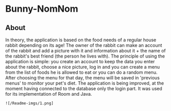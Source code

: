 # Bunny-NomNom
## About

In theory, the application is based on the food needs of a regular house rabbit depending on its age! The owner of the rabbit can make an account of the rabbit and add a picture with it and information about it + the name of the rabbit's best friend (the person he lives with).
The principle of using the application is simple: you create an account to keep the data you enter about the rabbit, choose a nice picture, log in and you can create a menu from the list of foods he is allowed to eat or you can do a random menu. After choosing the menu for that day, the menu will be saved in 'previous menus' to monitor your pet's diet.
The application is being improved, at the moment having connected to the database only the login part.
It was used for its implementation of Room and Java.

	![/Readme-imgs/1.png]
